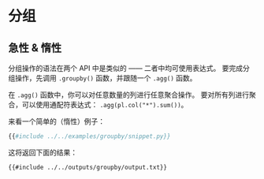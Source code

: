 # 分组

## 急性 & 惰性

分组操作的语法在两个 API 中是类似的 —— 二者中均可使用表达式。
要完成分组操作，先调用 `.groupby()` 函数，并跟随一个 `.agg()` 函数。

在 `.agg()` 函数中，你可以对任意数量的列进行任意聚合操作。
要对所有列进行聚合，可以使用通配符表达式：
`.agg(pl.col("*").sum())`。

来看一个简单的（惰性）例子：

```python
{{#include ../../examples/groupby/snippet.py}}
```

这将返回下面的结果：

```text
{{#include ../../outputs/groupby/output.txt}}
```
